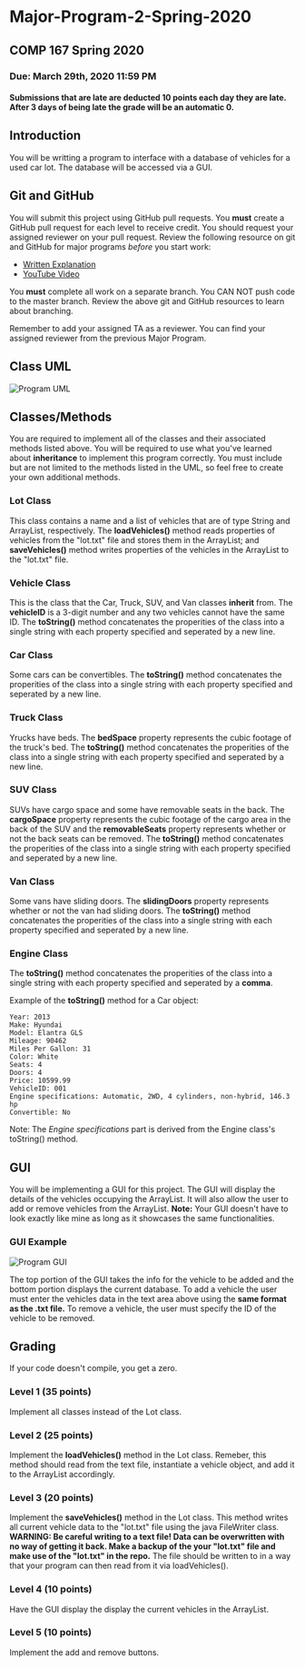 # Major-Program-2-Spring-2020
## COMP 167 Spring 2020
### Due: March 29th, 2020 11:59 PM
#### Submissions that are late are deducted 10 points each day they are late. After 3 days of being late the grade will be an automatic 0.

##  Introduction

You will be writting a program to interface with a database of vehicles for a used car lot. The database will be accessed via a GUI.

## Git and GitHub

You will submit this project using GitHub pull requests. You **must** create a GitHub pull request for each level to receive credit. You should request your assigned reviewer on your pull request. Review the following resource on git and GitHub for major programs _before_ you start work:

- [Written Explanation](https://gist.github.com/ccannon94/511115be821a873ae9ec5f4db9cfdda0)
- [YouTube Video](https://www.youtube.com/watch?v=l2bP9JKQkdA)

You **must** complete all work on a separate branch. You CAN NOT push code to the master branch. Review the above git and GitHub resources to learn about branching.

Remember to add your assigned TA as a reviewer. You can find your assigned reviewer from the previous Major Program.

## Class UML
![Program UML](./MP2UML.png)

## Classes/Methods

You are required to implement all of the classes and their associated methods listed  above. You will be required to use what you've learned about **inheritance** to implement this program correctly. You must include but are not limited to the methods listed in the UML, so feel free to create your own additional methods.

### Lot Class

This class contains a name and a list of vehicles that are of type String and ArrayList, respectively. The **loadVehicles()** method reads properties of vehicles from the "lot.txt" file and stores them in the ArrayList; and **saveVehicles()** method writes properties of the vehicles in the ArrayList to the "lot.txt" file.

### Vehicle Class

This is the class that the Car, Truck, SUV, and Van classes **inherit** from. The **vehicleID** is a 3-digit number and any two vehicles cannot have the same ID. The **toString()** method concatenates the properities of the class into a single string with each property specified and seperated by a new line.

### Car Class

Some cars can be convertibles. The **toString()** method concatenates the properities of the class into a single string with each property specified and seperated by a new line.

### Truck Class

Yrucks have beds. The **bedSpace** property represents the cubic footage of the truck's bed. The **toString()** method concatenates the properities of the class into a single string with each property specified and seperated by a new line.

### SUV Class

SUVs have cargo space and some have removable seats in the back. The **cargoSpace** property represents the cubic footage of the cargo area in the back of the SUV and the **removableSeats** property represents whether or not the back seats can be removed. The **toString()** method concatenates the properities of the class into a single string with each property specified and seperated by a new line.

### Van Class

Some vans have sliding doors. The **slidingDoors** property represents whether or not the van had sliding doors. The **toString()** method concatenates the properities of the class into a single string with each property specified and seperated by a new line.

### Engine Class

The **toString()** method concatenates the properities of the class into a single string with each property specified and seperated by a **comma**.

Example of the **toString()** method for a Car object:

```
Year: 2013
Make: Hyundai
Model: Elantra GLS
Mileage: 90462
Miles Per Gallon: 31
Color: White
Seats: 4
Doors: 4
Price: 10599.99
VehicleID: 001
Engine specifications: Automatic, 2WD, 4 cylinders, non-hybrid, 146.3 hp
Convertible: No
```
Note: The *Engine specifications* part is derived from the Engine class's toString() method.

## GUI

You will be implementing a GUI for this project. The GUI will display the details of the vehicles occupying the ArrayList. It will also allow the user to add or remove vehicles from the ArrayList. **Note:** Your GUI doesn't have to look exactly like mine as long as it showcases the same functionalities.

### GUI Example

![Program GUI](./GUI_Example.png)

The top portion of the GUI takes the info for the vehicle to be added and the bottom portion displays the current database. To add a vehicle the user must enter the vehicles data in the text area above using the **same format as the .txt file.** To remove a vehicle, the user must specify the ID of the vehicle to be removed.

## Grading

If your code doesn't compile, you get a zero.

### Level 1 (35 points)

Implement all classes instead of the Lot class.

### Level 2 (25 points)

Implement the **loadVehicles()** method in the Lot class. Remeber, this method should read from the text file, instantiate a vehicle object, and add it to the ArrayList accordingly.

### Level 3 (20 points)

Implement the **saveVehicles()** method in the Lot class. This method writes all current vehicle data to the "lot.txt" file using the java FileWriter class. **WARNING: Be careful writing to a text file! Data can be overwritten with no way of getting it back. Make a backup of the your "lot.txt" file and make use of the "lot.txt" in the repo.** The file should be written to in a way that your program can then read from it via loadVehicles(). 

### Level 4 (10 points)

Have the GUI display the display the current vehicles in the ArrayList.

### Level 5 (10 points)

Implement the add and remove buttons. 
